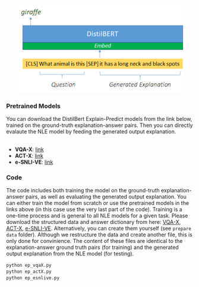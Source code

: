 <p align="center">
<img src="ep.png" width="450"/>
  </p>

### Pretrained Models 
You can download the DistilBert Explain-Predict models from the link below, trained on the ground-truth explanation-answer pairs. Then you can directly evalaute the NLE model by feeding the generated output explanation.
<br>
<br>
- **VQA-X**: [link](https://drive.google.com/drive/folders/1dN2VLOcrSAxSaAzKqLou6ahizZscc9bw?usp=sharing)<br>
- **ACT-X**: [link](https://drive.google.com/drive/folders/1a8yMW-vSGiQnDUJmVgXxKxs9BV_l5WWN?usp=sharing)<br>
- **e-SNLI-VE**: [link](https://drive.google.com/drive/folders/1gjGpxWud6Jl3Zy-vo_uiReC_RBTGcPKq?usp=sharing)<br>

### Code
The code includes both training the model on the ground-truth explanation-answer pairs, as well as evaluating the generated output explanation. You can either train the model from scratch or use the pretrained models in the links above (in this case use the very last part of the code). Training is a one-time process and is general to all NLE models for a given task. Please download the structured data and answer dictionary from here: [VQA-X](https://drive.google.com/drive/folders/1y90PPjP2bz2y5djH0tg9cvr1mIJ7hw-o?usp=sharing), [ACT-X](https://drive.google.com/drive/folders/1AGpMqc052IYfKCuan5CPpMb86LdOenRF?usp=sharing), [e-SNLI-VE](https://drive.google.com/drive/folders/1mABE8eTn6KUeVjAoPEEUxkoPuKVdhlET?usp=sharing). Alternatively, you can create them yourself (see `prepare data` folder). Although we restructure the data and create another file, this is only done for convinience. The content of these files are identical to the explanation-answer ground truth pairs (for training) and the generated output explanation from the NLE model (for testing).

```bash
python ep_vqaX.py
python ep_actX.py
python ep_esnlive.py
```
